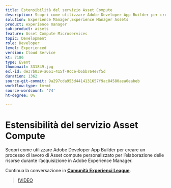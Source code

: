 ```yaml
---
title: Estensibilità del servizio Asset Compute
description: Scopri come utilizzare Adobe Developer App Builder per creare un processo di lavoro di Asset compute personalizzato per l’elaborazione delle risorse durante l’acquisizione in Adobe Experience Manager. Questa sessione è stata distribuita come parte dell’evento Contenuto Adobe Developers Live.
solution: Experience Manager,Experience Manager Assets
product: experience manager
sub-product: assets
feature: Asset Compute Microservices
topic: Development
role: Developer
level: Experienced
version: Cloud Service
kt: 7186
type: Event
thumbnail: 331849.jpg
exl-id: de37b039-a661-415f-9cce-b6bb764e7f5d
duration: 1362
source-git-commit: 9a297cda953d4414131657f9ac84580aea0eabeb
workflow-type: tm+mt
source-wordcount: '74'
ht-degree: 0%

---
```


# Estensibilità del servizio Asset Compute

Scopri come utilizzare Adobe Developer App Builder per creare un processo di lavoro di Asset compute personalizzato per l’elaborazione delle risorse durante l’acquisizione in Adobe Experience Manager.

Continua la conversazione in **[Comunità Experienci League](https://adobe.ly/36Yd3v6)**.

>[!VIDEO](https://video.tv.adobe.com/v/331849/?quality=12&learn=on&hidetitle=true)

